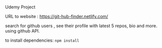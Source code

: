 Udemy Project 

URL to website : https://git-hub-finder.netlify.com/



search for github users , see their profile with latest 5 repos, bio and more.
using github API.



to install dependencies: `npm install`
